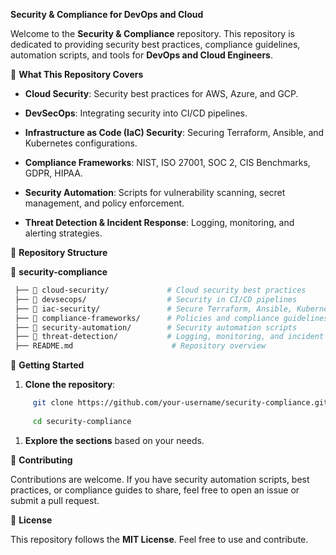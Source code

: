 **Security & Compliance for DevOps and Cloud**

Welcome to the **Security & Compliance** repository. This repository is dedicated to providing security best practices, compliance guidelines, automation scripts, and tools for **DevOps and Cloud Engineers**.

📌 **What This Repository Covers**

   - **Cloud Security**: Security best practices for AWS, Azure, and GCP.

   - **DevSecOps**: Integrating security into CI/CD pipelines.

   - **Infrastructure as Code (IaC) Security**: Securing Terraform, Ansible, and Kubernetes configurations.

   - **Compliance Frameworks**: NIST, ISO 27001, SOC 2, CIS Benchmarks, GDPR, HIPAA.

   - **Security Automation**: Scripts for vulnerability scanning, secret management, and policy enforcement.

   - **Threat Detection & Incident Response**: Logging, monitoring, and alerting strategies.

📂 **Repository Structure**

📁 **security-compliance**  

```bash
 ├── 📂 cloud-security/             # Cloud security best practices  
 ├── 📂 devsecops/                  # Security in CI/CD pipelines  
 ├── 📂 iac-security/               # Secure Terraform, Ansible, Kubernetes practices  
 ├── 📂 compliance-frameworks/      # Policies and compliance guidelines  
 ├── 📂 security-automation/        # Security automation scripts  
 ├── 📂 threat-detection/           # Logging, monitoring, and incident response  
 ├── README.md                      # Repository overview
```
 
🚀 **Getting Started**

1. **Clone the repository**:

```bash
     git clone https://github.com/your-username/security-compliance.git
   
     cd security-compliance
```
   
1. **Explore the sections** based on your needs.
   
🤝 **Contributing**

Contributions are welcome. If you have security automation scripts, best practices, or compliance guides to share, feel free to open an issue or submit a pull request.

📜 **License**

This repository follows the **MIT License**. Feel free to use and contribute.
